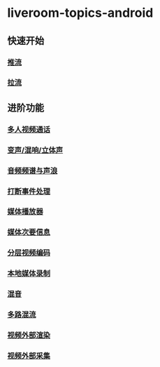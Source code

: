 # liveroom-topics-android

## 快速开始  
### [推流](https://github.com/zegodev/liveroom-topics-android/tree/master/src/LiveRoomPlayground/publish)  
### [拉流](https://github.com/zegodev/liveroom-topics-android/tree/master/src/LiveRoomPlayground/play)  
## 进阶功能  
### [多人视频通话](https://github.com/zegodev/liveroom-topics-android/tree/master/src/LiveRoomPlayground/videoCommunicaton=)  
### [变声/混响/立体声](https://github.com/zegodev/liveroom-topics-android/tree/master/src/LiveRoomPlayground/soundProcessing)
### [音频频谱与声浪](https://github.com/zegodev/liveroom-topics-android/tree/master/src/LiveRoomPlayground/frequencySpectrum)
### [打断事件处理](https://github.com/zegodev/liveroom-topics-android/tree/master/src/LiveRoomPlayground/interruptHandler)
### [媒体播放器](https://github.com/zegodev/liveroom-topics-android/tree/master/src/LiveRoomPlayground/mediaplayer)
### [媒体次要信息](https://github.com/zegodev/liveroom-topics-android/tree/master/src/LiveRoomPlayground/mediasideinfo)
### [分层视频编码](https://github.com/zegodev/liveroom-topics-android/tree/master/src/LiveRoomPlayground/layeredcoding)
### [本地媒体录制](https://github.com/zegodev/liveroom-topics-android/tree/master/src/LiveRoomPlayground/mediarecorder)
### [混音](https://github.com/zegodev/liveroom-topics-android/tree/master/src/LiveRoomPlayground/mixing)
### [多路混流](https://github.com/zegodev/liveroom-topics-android/tree/master/src/LiveRoomPlayground/mixstream)
### [视频外部渲染](https://github.com/zegodev/liveroom-topics-android/tree/master/src/LiveRoomPlayground/videoexternalrender)
### [视频外部采集](https://github.com/zegodev/liveroom-topics-android/tree/master/src/LiveRoomPlayground/videocapture)
